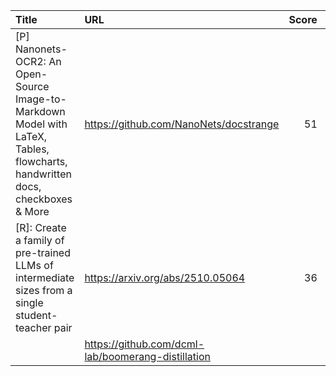 | Title                                                                                                                             | URL                                                |   Score | Date                |
|:----------------------------------------------------------------------------------------------------------------------------------|:---------------------------------------------------|--------:|:--------------------|
| [P] Nanonets-OCR2: An Open-Source Image-to-Markdown Model with LaTeX, Tables, flowcharts, handwritten docs, checkboxes &amp; More | https://github.com/NanoNets/docstrange             |      51 | 2025-10-15 04:07:39 |
| [R]: Create a family of pre-trained LLMs of intermediate sizes from a single student-teacher pair                                 | https://arxiv.org/abs/2510.05064                   |      36 | 2025-10-15 17:49:30 |
|                                                                                                                                   | https://github.com/dcml-lab/boomerang-distillation |         |                     |